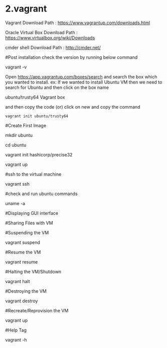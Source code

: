 # 2.vagrant
Vagrant Download Path : https://www.vagrantup.com/downloads.html

Oracle Virtual Box Download Path : https://www.virtualbox.org/wiki/Downloads

cmder shell Download Path : http://cmder.net/

#Post installation check the version by running below command

vagrant -v

Open https://app.vagrantup.com/boxes/search and search the box which you wanted to install.
ex: If we wanted to install Ubuntu VM then we need to search for Ubuntu and then click on the box name


ubuntu/trusty64 Vagrant box

and then copy the code (or) click on new and copy the command
   
    vagrant init ubuntu/trusty64

#Create First Image

mkdir ubuntu

cd ubuntu

vagrant init hashicorp/precise32

vagrant up

#ssh to the virtual machine

vagrant ssh

#check and run ubuntu commands

uname -a

#Displaying GUI interface

#Sharing Files with VM

#Suspending the VM

vagrant suspend

#Resume the VM

vagrant resume

#Halting the VM/Shutdown

vagrant halt

#Destroying the VM

vagrant destroy

#Recreate/Reprovision the VM

vagrant up

#Help Tag

vagrant -h

